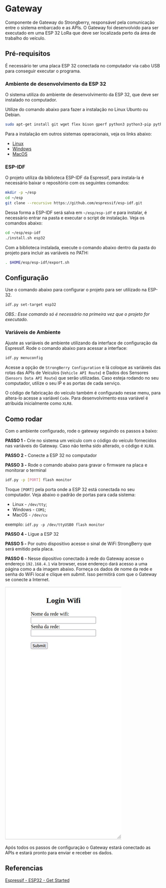 # Gateway

Componente de Gateway do Strongberry, responsável pela comunicação entre o sistema embarcado e as APIs. O Gateway foi desenvolvido para ser executado em uma ESP 32 LoRa que deve ser localizada perto da área de trabalho do veículo.

## Pré-requisitos

É necessário ter uma placa ESP 32 conectada no computador via cabo USB para conseguir executar o programa.

### Ambiente de desenvolvimento da ESP 32

O sistema utiliza do ambiente de desenvolvimento da ESP 32, que deve ser instalado no computador.

Utilize do comando abaixo para fazer a instalação no Linux Ubunto ou Debian.

```sh
sudo apt-get install git wget flex bison gperf python3 python3-pip python3-setuptools cmake ninja-build ccache libffi-dev libssl-dev dfu-util libusb-1.0-0
```

Para a instalação em outros sistemas operacionais, veja os links abaixo:
* [Linux](https://docs.espressif.com/projects/esp-idf/en/latest/esp32/get-started/linux-setup.html)
* [Windows](https://docs.espressif.com/projects/esp-idf/en/latest/esp32/get-started/windows-setup.html)
* [MacOS](https://docs.espressif.com/projects/esp-idf/en/latest/esp32/get-started/macos-setup.html)

### ESP-IDF

O projeto utiliza da biblioteca ESP-IDF da Espressif, para instala-la é necessário baixar o repositório com os seguintes comandos:

```sh
mkdir -p ~/esp
cd ~/esp
git clone --recursive https://github.com/espressif/esp-idf.git
```

Dessa forma a ESP-IDF será salva em `~/esp/esp-idf` e para instalar, é necessário entrar na pasta e executar o script de instalação. Veja os comandos abaixo:

```sh
cd ~/esp/esp-idf
./install.sh esp32
```

Com a biblioteca instalada, execute o comando abaixo dentro da pasta do projeto para incluir as variáveis no PATH:

```sh
. $HOME/esp/esp-idf/export.sh
```

## Configuração

Use o comando abaixo para configurar o projeto para ser utilizado na ESP-32.

```sh
idf.py set-target esp32
```

*OBS.: Esse comando só é necessário na primeira vez que o projeto for executado.*

### Variáveis de Ambiente

Ajuste as variáveis de ambiente utilizando da interface de configuração da Espressif. Rode o comando abaixo para acessar a interface:

```sh
idf.py menuconfig
```

Acesse a opção de `StrongBerry Configuration` e lá coloque as variáveis das rotas das APIs de Veículos (`Vehicle API Route`) e Dados dos Sensores (`Sensors Data API Route`) que serão utilizadas. Caso esteja rodando no seu computador, utilize o seu IP e as portas de cada serviço.

O código de fabricação do veículo também é configurado nesse menu, para altera-lo acesse a variável `Code`. Para desenvolvimento essa variável é atribuida inicialmente como `XLR8`.

## Como rodar

Com o ambiente configurado, rode o gateway seguindo os passos a baixo:

**PASSO 1 -** Crie no sistema um veículo com o código do veículo fornecidos nas variáveis do Gateway. Caso não tenha sido alterado, o código é `XLR8`.

**PASSO 2 -** Conecte a ESP 32 no computador

**PASSO 3 -** Rode o comando abaixo para gravar o firmware na placa e monitorar o terminal
```sh
idf.py -p [PORT] flash monitor
```
Troque `[PORT]` pela porta onde a ESP 32 está conectada no seu computador. Veja abaixo o padrão de portas para cada sistema:

- Linux - `/dev/tty`;
- Windows - `COM1`;
- MacOS - `/dev/cu`

exemplo: `idf.py -p /dev/ttyUSB0 flash monitor`

**PASSO 4 -** Ligue a ESP 32

**PASSO 5 -** Por outro dispositivo acesse o sinal de WiFi StrongBerry que será emitido pela placa.

**PASSO 6 -** Nesse dipositivo conectado à rede do Gateway acesse o endereço `192.168.4.1` via browser, esse endereço dará acesso a uma página como a da imagem abaixo. Forneça os dados de nome da rede e senha do WiFi local e clique em *submit*. Isso permitirá com que o Gateway se conecte a Internet.

![página de login](./img/login.jpeg)

Após todos os passos de configuração o Gateway estará conectado as APIs e estará pronto para enviar e receber os dados.

## Referencias
[Espressif - ESP32 - Get Started](https://docs.espressif.com/projects/esp-idf/en/latest/esp32/get-started/index.html#get-started-connect)

